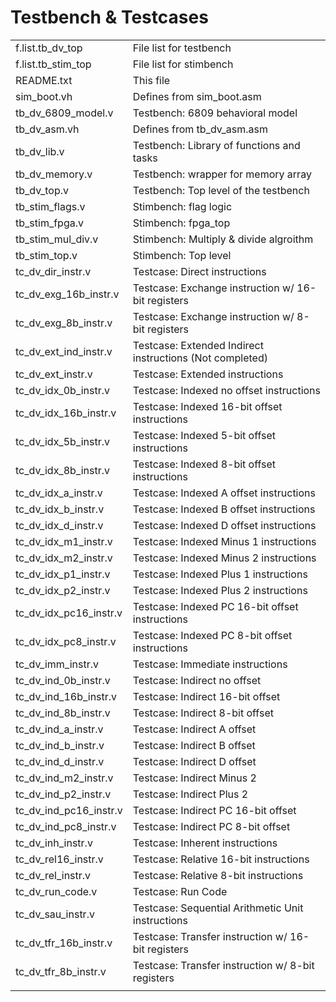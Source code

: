 



# Testbench & Testcases
|                        |                                                              |
|------------------------|--------------------------------------------------------------|
| f.list.tb_dv_top       |   File list for testbench                                    |
| f.list.tb_stim_top     |   File list for stimbench                                    |
| README.txt             |   This file                                                  |
| sim_boot.vh            |   Defines from sim_boot.asm                                  |
| tb_dv_6809_model.v     |   Testbench: 6809 behavioral model                           |
| tb_dv_asm.vh           |   Defines from tb_dv_asm.asm                                 |
| tb_dv_lib.v            |   Testbench: Library of functions and tasks                  |
| tb_dv_memory.v         |   Testbench: wrapper for memory array                        |
| tb_dv_top.v            |   Testbench: Top level of the testbench                      |
| tb_stim_flags.v        |   Stimbench: flag logic                                      |
| tb_stim_fpga.v         |   Stimbench: fpga_top                                        |
| tb_stim_mul_div.v      |   Stimbench: Multiply & divide algroithm                     |
| tb_stim_top.v          |   Stimbench: Top level                                       |
| tc_dv_dir_instr.v      |   Testcase: Direct instructions                              |
| tc_dv_exg_16b_instr.v  |   Testcase: Exchange instruction w/ 16-bit registers         |
| tc_dv_exg_8b_instr.v   |   Testcase: Exchange instruction w/ 8-bit registers          |
| tc_dv_ext_ind_instr.v  |   Testcase: Extended Indirect instructions (Not completed)   |
| tc_dv_ext_instr.v      |   Testcase: Extended instructions                            |
| tc_dv_idx_0b_instr.v   |   Testcase: Indexed no offset instructions                   |
| tc_dv_idx_16b_instr.v  |   Testcase: Indexed 16-bit offset instructions               |
| tc_dv_idx_5b_instr.v   |   Testcase: Indexed 5-bit offset instructions                |
| tc_dv_idx_8b_instr.v   |   Testcase: Indexed 8-bit offset instructions                |
| tc_dv_idx_a_instr.v    |   Testcase: Indexed A offset instructions                    |
| tc_dv_idx_b_instr.v    |   Testcase: Indexed B offset instructions                    |
| tc_dv_idx_d_instr.v    |   Testcase: Indexed D offset instructions                    |
| tc_dv_idx_m1_instr.v   |   Testcase: Indexed Minus 1 instructions                     |
| tc_dv_idx_m2_instr.v   |   Testcase: Indexed Minus 2 instructions                     |
| tc_dv_idx_p1_instr.v   |   Testcase: Indexed Plus 1 instructions                      |
| tc_dv_idx_p2_instr.v   |   Testcase: Indexed Plus 2 instructions                      |
| tc_dv_idx_pc16_instr.v |   Testcase: Indexed PC 16-bit offset instructions            |
| tc_dv_idx_pc8_instr.v  |   Testcase: Indexed PC 8-bit offset instructions             |
| tc_dv_imm_instr.v      |   Testcase: Immediate instructions                           |
| tc_dv_ind_0b_instr.v   |   Testcase: Indirect no offset                               |
| tc_dv_ind_16b_instr.v  |   Testcase: Indirect 16-bit offset                           |
| tc_dv_ind_8b_instr.v   |   Testcase: Indirect 8-bit offset                            |
| tc_dv_ind_a_instr.v    |   Testcase: Indirect A offset                                |
| tc_dv_ind_b_instr.v    |   Testcase: Indirect B offset                                |
| tc_dv_ind_d_instr.v    |   Testcase: Indirect D offset                                |
| tc_dv_ind_m2_instr.v   |   Testcase: Indirect Minus 2                                 |
| tc_dv_ind_p2_instr.v   |   Testcase: Indirect Plus 2                                  |
| tc_dv_ind_pc16_instr.v |   Testcase: Indirect PC 16-bit offset                        |
| tc_dv_ind_pc8_instr.v  |   Testcase: Indirect PC 8-bit offset                         |
| tc_dv_inh_instr.v      |   Testcase: Inherent instructions                            |
| tc_dv_rel16_instr.v    |   Testcase: Relative 16-bit instructions                     |
| tc_dv_rel_instr.v      |   Testcase: Relative 8-bit instructions                      |
| tc_dv_run_code.v       |   Testcase: Run Code                                         |
| tc_dv_sau_instr.v      |   Testcase: Sequential Arithmetic Unit instructions          |
| tc_dv_tfr_16b_instr.v  |   Testcase: Transfer instruction w/ 16-bit registers         |
| tc_dv_tfr_8b_instr.v   |   Testcase: Transfer instruction w/ 8-bit registers          |
|                        |                                                              |
